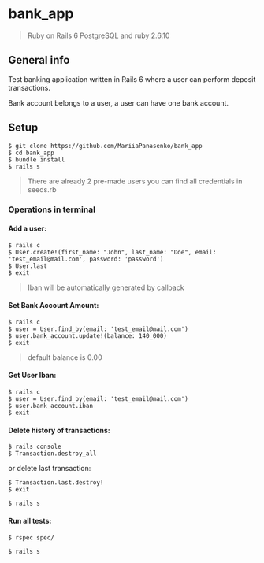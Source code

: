 # bank_app

>  Ruby on Rails 6 PostgreSQL and ruby 2.6.10

## General info
Test banking application written in Rails 6 where a user can perform deposit transactions.

Bank account belongs to a user, a user can have one bank account.

## Setup

 ```
 $ git clone https://github.com/MariiaPanasenko/bank_app
 $ cd bank_app
 $ bundle install
 $ rails s
 ```
>  There are already 2 pre-made users you can find all credentials 
> in seeds.rb
### Operations in terminal

#### Add a user:
 ```
 $ rails c
 $ User.create!(first_name: "John", last_name: "Doe", email: 'test_email@mail.com', password: 'password') 
 $ User.last
 $ exit
 ```
> Iban will be automatically generated by callback

#### Set Bank Account Amount:
 ```
 $ rails c
 $ user = User.find_by(email: 'test_email@mail.com')
 $ user.bank_account.update!(balance: 140_000)
 $ exit
 ```

> default balance is 0.00


#### Get User Iban:
 ```
 $ rails c
 $ user = User.find_by(email: 'test_email@mail.com') 
 $ user.bank_account.iban
 $ exit
 ```

#### Delete history of transactions:
```
$ rails console
$ Transaction.destroy_all
```
or delete last transaction:

```
$ Transaction.last.destroy!
$ exit

$ rails s
```
#### Run all tests:

```
$ rspec spec/

$ rails s
```
